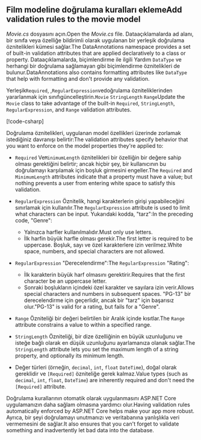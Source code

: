 
## <a name="add-validation-rules-to-the-movie-model"></a><span data-ttu-id="57a17-101">Film modeline doğrulama kuralları ekleme</span><span class="sxs-lookup"><span data-stu-id="57a17-101">Add validation rules to the movie model</span></span>

<span data-ttu-id="57a17-102">*Movie.cs* dosyasını açın.</span><span class="sxs-lookup"><span data-stu-id="57a17-102">Open the *Movie.cs* file.</span></span> <span data-ttu-id="57a17-103">Dataaçıklamalarda ad alanı, bir sınıfa veya özelliğe bildirimli olarak uygulanan bir yerleşik doğrulama öznitelikleri kümesi sağlar.</span><span class="sxs-lookup"><span data-stu-id="57a17-103">The DataAnnotations namespace provides a set of built-in validation attributes that are applied declaratively to a class or property.</span></span> <span data-ttu-id="57a17-104">Dataaçıklamalarda, biçimlendirme ile ilgili Yardım `DataType` ve herhangi bir doğrulama sağlamayan gibi biçimlendirme öznitelikleri de bulunur.</span><span class="sxs-lookup"><span data-stu-id="57a17-104">DataAnnotations also contains formatting attributes like `DataType` that help with formatting and don't provide any validation.</span></span>

<span data-ttu-id="57a17-105">Yerleşik`Required`, ,`RegularExpression`vedoğrulama özniteliklerinden yararlanmak için sınıfıgüncelleştirin.`Movie` `StringLength` `Range`</span><span class="sxs-lookup"><span data-stu-id="57a17-105">Update the `Movie` class to take advantage of the built-in `Required`, `StringLength`, `RegularExpression`, and `Range` validation attributes.</span></span>

[!code-csharp[](~/tutorials/first-mvc-app/start-mvc//sample/MvcMovie22/Models/MovieDateRatingDA.cs?name=snippet1)]

<span data-ttu-id="57a17-106">Doğrulama öznitelikleri, uygulanan model özellikleri üzerinde zorlamak istediğiniz davranışı belirtir:</span><span class="sxs-lookup"><span data-stu-id="57a17-106">The validation attributes specify behavior that you want to enforce on the model properties they're applied to:</span></span>

* <span data-ttu-id="57a17-107">`Required` Ve`MinimumLength` öznitelikleri bir özelliğin bir değere sahip olması gerektiğini belirtir; ancak hiçbir şey, bir kullanıcının bu doğrulamayı karşılamak için boşluk girmesini engeller.</span><span class="sxs-lookup"><span data-stu-id="57a17-107">The `Required` and `MinimumLength` attributes indicate that a property must have a value; but nothing prevents a user from entering white space to satisfy this validation.</span></span>
* <span data-ttu-id="57a17-108">`RegularExpression` Öznitelik, hangi karakterlerin girişi yapabileceğini sınırlamak için kullanılır.</span><span class="sxs-lookup"><span data-stu-id="57a17-108">The `RegularExpression` attribute is used to limit what characters can be input.</span></span> <span data-ttu-id="57a17-109">Yukarıdaki kodda, "tarz":</span><span class="sxs-lookup"><span data-stu-id="57a17-109">In the preceding code, "Genre":</span></span>

  * <span data-ttu-id="57a17-110">Yalnızca harfler kullanılmalıdır.</span><span class="sxs-lookup"><span data-stu-id="57a17-110">Must only use letters.</span></span>
  * <span data-ttu-id="57a17-111">İlk harfin büyük harfle olması gerekir.</span><span class="sxs-lookup"><span data-stu-id="57a17-111">The first letter is required to be uppercase.</span></span> <span data-ttu-id="57a17-112">Boşluk, sayı ve özel karakterlere izin verilmez.</span><span class="sxs-lookup"><span data-stu-id="57a17-112">White space, numbers, and special characters are not allowed.</span></span>

* <span data-ttu-id="57a17-113">`RegularExpression` "Derecelendirme":</span><span class="sxs-lookup"><span data-stu-id="57a17-113">The `RegularExpression` "Rating":</span></span>

  * <span data-ttu-id="57a17-114">İlk karakterin büyük harf olmasını gerektirir.</span><span class="sxs-lookup"><span data-stu-id="57a17-114">Requires that the first character be an uppercase letter.</span></span>
  * <span data-ttu-id="57a17-115">Sonraki boşlukların içindeki özel karakter ve sayılara izin verir.</span><span class="sxs-lookup"><span data-stu-id="57a17-115">Allows special characters and numbers in  subsequent spaces.</span></span> <span data-ttu-id="57a17-116">"PG-13" bir derecelendirme için geçerlidir, ancak bir "tarz" için başarısız olur.</span><span class="sxs-lookup"><span data-stu-id="57a17-116">"PG-13" is valid for a rating, but fails for a "Genre".</span></span>

* <span data-ttu-id="57a17-117">`Range` Özniteliği bir değeri belirtilen bir Aralık içinde kısıtlar.</span><span class="sxs-lookup"><span data-stu-id="57a17-117">The `Range` attribute constrains a value to within a specified range.</span></span>
* <span data-ttu-id="57a17-118">`StringLength` Özniteliği, bir dize özelliğinin en büyük uzunluğunu ve isteğe bağlı olarak en düşük uzunluğunu ayarlamanıza olanak sağlar.</span><span class="sxs-lookup"><span data-stu-id="57a17-118">The `StringLength` attribute lets you set the maximum length of a string property, and optionally its minimum length.</span></span>
* <span data-ttu-id="57a17-119">Değer türleri (örneğin, `decimal`, `int`, `float` `DateTime`), doğal olarak gereklidir ve `[Required]` özniteliğe gerek kalmaz.</span><span class="sxs-lookup"><span data-stu-id="57a17-119">Value types (such as `decimal`, `int`, `float`, `DateTime`) are inherently required and don't need the `[Required]` attribute.</span></span>

<span data-ttu-id="57a17-120">Doğrulama kurallarının otomatik olarak uygulanmasını ASP.NET Core uygulamanızın daha sağlam olmasına yardımcı olur.</span><span class="sxs-lookup"><span data-stu-id="57a17-120">Having validation rules automatically enforced by ASP.NET Core helps make your app more robust.</span></span> <span data-ttu-id="57a17-121">Ayrıca, bir şeyi doğrulamayı unutmanızı ve veritabanına yanlışlıkla veri vermemesini de sağlar.</span><span class="sxs-lookup"><span data-stu-id="57a17-121">It also ensures that you can't forget to validate something and inadvertently let bad data into the database.</span></span>
